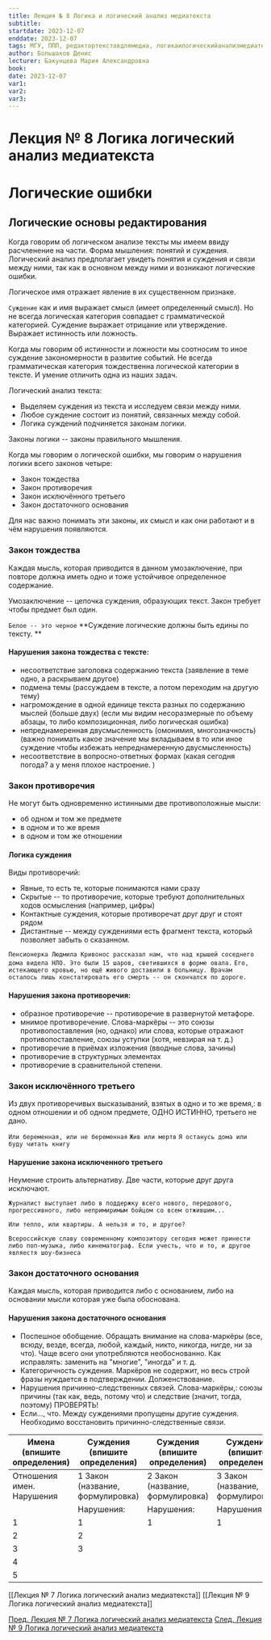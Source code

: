 ```yaml
---
title: Лекция № 8 Логика и логический анализ медиатекста
subtitle:
startdate: 2023-12-07
enddate: 2023-12-07
tags: МГУ, ППП, редактортекстовдлямедиа, логикаилогическийанализмедиатекста
author: Большаков Денис
lecturer: Бакунцева Мария Александровна
book:
date: 2023-12-07
var1:
var2:
var3:
---
```

# Лекция № 8 Логика логический анализ медиатекста

# Логические ошибки

## Логические основы редактирования

Когда говорим об логическом анализе тексты мы имеем ввиду расчленение на части. Форма мышления: понятий и суждения. Логический анализ предполагает увидеть понятия и суждения и связи между ними, так как в основном между ними и возникают логические ошибки. 

Логическое имя отражает явление в их существенном признаке. 

`Суждение` как и имя выражает смысл (имеет определенный смысл). Но не всегда логическая категория совпадает с грамматической категорией. Суждение выражает отрицание или утверждение. Выражает истинность или ложность.

Когда мы говорим об истинности и ложности мы соотносим то иное суждение закономерности в развитие событий. Не всегда грамматическая категория тождественна логической категории в тексте. И умение отличить одна из наших задач. 

Логический анализ текста:
* Выделяем суждения из текста и исследуем связи между ними.
* Любое суждение состоит из понятий, связанных между собой.
* Логика суждений подчиняется законам логики. 

Законы логики -- законы правильного мышления. 

Когда мы говорим о логической ошибки, мы говорим о нарушения логики
всего законов четыре:
* Закон тождества
* Закон противоречия
* Закон исключённого третьего
* Закон достаточного основания

Для нас важно понимать эти законы, их смысл и как они работают и в чём нарушения появляются. 

### Закон тождества 

Каждая мысль, которая приводится в данном умозаключение, при повторе должна иметь одно и тоже устойчивое определенное содержание. 

Умозаключение -- цепочка суждения, образующих текст. Закон требует чтобы предмет был один. 

`Белое -- это черное`
**Суждение логические должны быть едины по тексту. **


#### Нарушения закона тождества с тексте:
* несоответствие заголовка содержанию текста (заявление в теме одно, а раскрываем другое)
* подмена темы (рассуждаем в тексте, а потом переходим на другую тему)
* нагромождение в одной единице текста разных по содержанию мыслей (больше двух) (если мы видим несоразмерные по объему абзацы, то либо композиционная, либо логическая ошибка)
* непреднамеренная двусмысленность (омонимия, многозначность) (важно понимать какое значение мы вкладываем в то или иное суждение чтобы избежать непреднамеренную двусмысленность)
* несоответствие в вопросно-ответных формах (какая сегодня погода? а у меня плохое настроение. )


### Закон противоречия
Не могут быть одновременно истинными две противоположные мысли:
* об одном и том же предмете
* в одном и то же время
* в одном и том же отношении

#### Логика суждения
Виды противоречий:
* Явные, то есть те, которые понимаются нами сразу
* Скрытые -- то противоречие, которые требуют дополнительных ходов осмысления (например, цифры)
* Контактные суждения, которые противоречат друг друг и стоят рядом
* Дистантные -- между суждениями есть фрагмент текста, который позволяет забыть о сказанном. 

`Пенсионерка Людмила Кривонос рассказал нам, что над крышей соседнего дома видела НЛО. Это были 15 шаров, светившихся в форме овала.`
`Его, истекающего кровью, но ещё живого доставили в больницу. Врачам осталось лишь констатировать его смерть -- он скончался по дороге.` 


#### Нарушения закона противоречия:
* образное противоречие -- противоречие в развернутой метафоре. 
* мнимое противоречение. Слова-маркёры -- это союзы противопоставления (но, однако) или слова, которые отражают противопоставление, союзы уступки (хотя, невзирая на т. д.)
* противоречие в приёмах изложения (вводные слова, зачины)
* противоречие в структурных элементах
* противоречие в сравнительной степени. 


### Закон исключённого третьего

Из двух противоречивых высказываний, взятых в одно и то же время,: в одном отношении и об одном предмете, ОДНО ИСТИННО, третьего не дано. 

`Или беременная, или не беременная`
`Жив или мертв`
`Я останусь дома или буду читать книгу`

#### Нарушение закона исключенного третьего
Неумение строить альтернативу. Две части, которые друг друга исключают. 

`Журналист выступает либо в поддержку всего нового, передового, прогрессивного, либо непримиримым бойцом со всем отжившим...`

`Или тепло, или квартиры. А нельзя и то, и другое?`

`Всероссийскую славу современному композитору сегодня может принести либо поп-музыка, либо кинематограф. Если учесть, что и то, и другое являестя шоу-бизнеса`


### Закон достаточного основания
Каждая мысль, которая приводится либо с основанием, либо на основании мысли которая уже была обоснована. 

#### Нарушения закона достаточного основания
* Поспешное обобщение. Обращать внимание на слова-маркёры (все, всюду, везде, всегда, любой, каждый, никто, никогда, нигде, ни за что).  Чаще всего они употребляются необоснованно. Как исправлять: заменить на "многие", "иногда" и т. д. 
* Категоричность суждения. Маркёров не содержит, но весь строй фразы нуждается в подтверждении. Долженствование. 
* Нарушения причинно-следственных связей. Слова-маркёры,: союзы причины (так как, ведь, потому что) и следствие (значит, тогда, поэтому) ПРОВЕРЯТЬ!
* Если..., что. Между суждениями пропущены другие суждения. Необходимо восстановить причинно-следственные связи. 




| Имена (впишите определения) | Суждения (впишите определения)   | Суждения (впишите определения)   | Суждения (впишите определения)   | Суждения (впишите определения)   |
| --------------------------- | -------------------------------- | -------------------------------- | -------------------------------- | -------------------------------- |
| Отношения имен. Нарушения   | 1 Закон (название, формулировка) | 2 Закон (название, формулировка) | 3 Закон (название, формулировка) | 4 закон (название, формулировка) |
|                             | Нарушения:                       | Нарушения:                       | Нарушения:                       | Нарушения:                       | 
| 1                           | 1                                | 1                                | 1                                | 1                                |
| 2                           | 2                                |                                  |                                  |                                  |
| 3                           | 3                                |                                  |                                  |                                  |
| 4                           |                                  |                                  |                                  |                                  |
| 5                           |                                  |                                  |                                  |                                  |

[[Лекция № 7 Логика логический анализ медиатекста]]    [[Лекция № 9 Логика логический анализ медиатекста]]

[Пред. Лекция № 7 Логика логический анализ медиатекста](https://github.com/denisbolshakoff/MSU/blob/main/Логика%20логический%20анализ%20медиатекста/Лекция%20№%207%20Логика%20логический%20анализ%20медиатекста.md)      [След. Лекция № 9 Логика логический анализ медиатекста](https://github.com/denisbolshakoff/MSU/blob/main/Логика%20логический%20анализ%20медиатекста/Лекция%20№%209%20Логика%20логический%20анализ%20медиатекста.md)